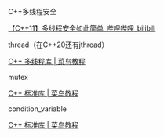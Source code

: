 C++多线程安全

[【C++11】多线程安全如此简单_哔哩哔哩_bilibili](https://www.bilibili.com/video/BV1VJ4m1g7Nh/?spm_id_from=333.337.search-card.all.click&vd_source=625a0ffaaae5a51bf04a1ff834cf5e22)

thread（在C++20还有jthread）

[C++ 多线程库  | 菜鸟教程](https://www.runoob.com/cplusplus/cpp-libs-thread.html)

mutex

[C++ 标准库  | 菜鸟教程](https://www.runoob.com/cplusplus/cpp-libs-mutex.html)

condition_variable

[C++ 标准库  | 菜鸟教程](https://www.runoob.com/cplusplus/cpp-libs-condition_variable.html)